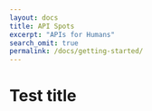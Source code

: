 ```yaml
---
layout: docs
title: API Spots
excerpt: "APIs for Humans"
search_omit: true
permalink: /docs/getting-started/
---
```


# Test title

